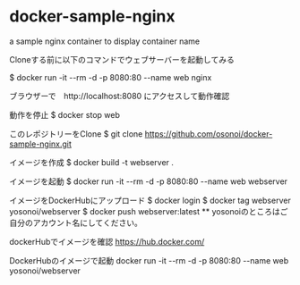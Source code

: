 # docker-sample-nginx

a sample nginx container to display container name

Cloneする前に以下のコマンドでウェブサーバーを起動してみる

$ docker run -it --rm -d -p 8080:80 --name web nginx

ブラウザーで　http://localhost:8080 にアクセスして動作確認

動作を停止
$ docker stop web

このレポジトリーをClone
$ git clone https://github.com/osonoi/docker-sample-nginx.git

イメージを作成
$ docker build -t webserver .

イメージを起動
$ docker run -it --rm -d -p 8080:80 --name web webserver

イメージをDockerHubにアップロード
$ docker login
$ docker tag webserver yosonoi/webserver
$ docker push webserver:latest
** yosonoiのところはご自分のアカウント名にしてください。

dockerHubでイメージを確認
https://hub.docker.com/

DockerHubのイメージで起動
docker run -it --rm -d -p 8080:80 --name web yosonoi/webserver

